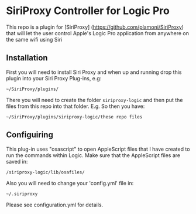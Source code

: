 SiriProxy Controller for Logic Pro 
==================================

This repo is a plugin for [SiriProxy] (https://github.com/plamoni/SiriProxy) that will let the user control Apple's Logic Pro application from anywhere on the same wifi using Siri

Installation
------------

First you will need to install Siri Proxy and when up and running drop this plugin into your Siri Proxy Plug-ins, e.g:

`~/SiriProxy/plugins/`

There you will need to create the folder `siriproxy-logic` and then put the files from this repo into that folder. E.g. So then you have:

`~/SiriProxy/plugins/siriproxy-logic/these repo files`


Configuiring
------------

This plug-in uses "osascript" to open AppleScript files that I have created to run the commands within Logic.  Make sure that the AppleScript files are saved in:

`/siriproxy-logic/lib/osafiles/`

Also you will need to change your 'config.yml' file in:

`~/.siriproxy`

Please see configuration.yml for details.